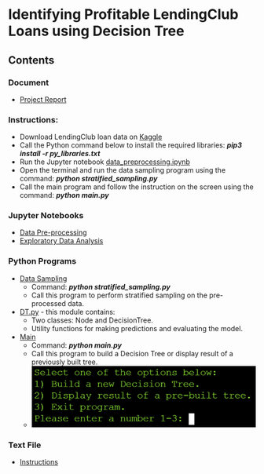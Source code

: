 # Identifying Profitable LendingClub Loans using Decision Tree
 

## Contents

### Document

 - [Project Report](Phan_Project_Report_csce_5318.pdf)

### Instructions:

 - Download LendingClub loan data on [Kaggle](https://www.kaggle.com/wordsforthewise/lending-club)
 - Call the Python command below to install the required libraries: ___pip3 install -r py_libraries.txt___
 - Run the Jupyter notebook [data_preprocessing.ipynb](data_preprocessing.ipynb)
 - Open the terminal and run the data sampling program using the command: ___python stratified_sampling.py___
 - Call the main program and follow the instruction on the screen using the command: ___python main.py___

### Jupyter Notebooks

 - [Data Pre-processing](data_preprocessing.ipynb)
 - [Exploratory Data Analysis](exploratory_data_analysis.ipynb)

### Python Programs

 - [Data Sampling](stratified_sampling.py)
   - Command: ___python stratified_sampling.py___
   - Call this program to perform stratified sampling on the pre-processed data.
 - [DT.py](DT.py) - this module contains:
   - Two classes: Node and DecisionTree.
   - Utility functions for making predictions and evaluating the model.
 - [Main](main.py)
   - Command: ___python main.py___
   - Call this program to build a Decision Tree or display result of a previously built tree.
   - ![Screen Shot of Main](https://github.com/nphan20181/csce5380_project/blob/main/images/main.PNG)
 

### Text File

 - [Instructions](instructions.txt)
 
